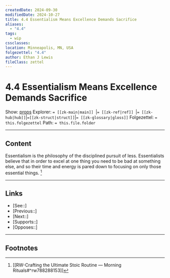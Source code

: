 ```yaml
---
createdDate: 2024-09-30
modifiedDate: 2024-10-27
title: 4.4 Essentialism Means Excellence Demands Sacrifice
aliases:
  - "4.4"
tags:
  - wip
cssclasses: 
location: Minneapolis, MN, USA
folgezettel: "4.4"
author: Ethan J Lewis
fileClass: zettel
---
```


# 4.4 Essentialism Means Excellence Demands Sacrifice

Show: [props](obsidian://adv-uri?vault=ejl-zk&commandid=properties%3Aopen-local)
Explorer: `= [[zk-main|main]] `|`= [[zk-ref|ref]] `|`= [[zk-hub|hub]]`|`=[[zk-struct|struct]]`|`= [[zk-glossary|gloss]]`
Folgezettel: `= this.folgezettel` 
Path: `= this.file.folder`
- - -

## Content

Essentialism is the philosophy of the disciplined pursuit of less. Essentialists believe that in order to excel at one thing you need to be bad at something else, and so their time and energy is pared down to focusing on only those essential things. [^1]
- - -

## Links

- [See::]
- [Previous::]
- [Next::]
- [Supports::]
- [Opposes::]
- - -

## Footnotes

[^1]: [[RW-Crafting the Ultimate Stoic Routine —  Morning Rituals#^rw788288153]]